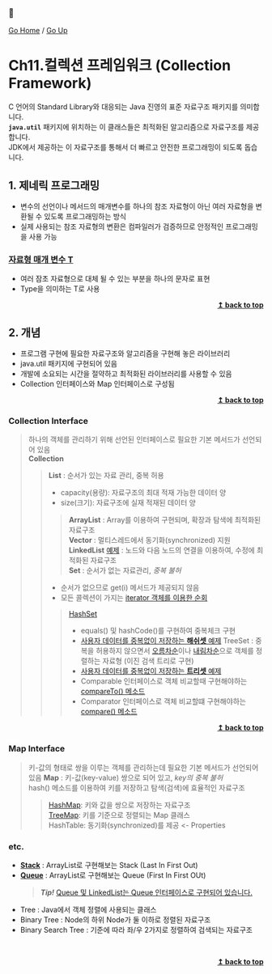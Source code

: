 ### :open_book:

[Go Home](https://github.com/devJRL/CodeLab-JAVA-Basic#codelab-java-basic) / [Go Up](../..#2-객체-지향-프로그래밍)

# Ch11.컬렉션 프레임워크 (Collection Framework)

C 언어의 Standard Library와 대응되는 Java 진영의 표준 자료구조 패키지를 의미합니다.  
**`java.util`** 패키지에 위치하는 이 클래스들은 최적화된 알고리즘으로 자료구조를 제공합니다.  
JDK에서 제공하는 이 자료구조를 통해서 더 빠르고 안전한 프로그래밍이 되도록 돕습니다.

## 1. 제네릭 프로그래밍

- 변수의 선언이나 메서드의 매개변수를 하나의 참조 자료형이 아닌 여러 자료형을 변환될 수 있도록 프로그래밍하는 방식  
- 실제 사용되는 참조 자료형의 변환은 컴파일러가 검증하므로 안정적인 프로그래밍을 사용 가능

### [자료형 매개 변수 T](./GenericPrinter.java#L19)
- 여러 잠초 자료형으로 대체 될 수 있는 부분을 하나의 문자로 표현  
- Type을 의미하는 T로 사용 

<div align="right"><b><a href="#open_book">↥ back to top</a></b></div>

## 2. 개념

- 프로그램 구현에 필요한 자료구조와 알고리즘을 구현해 놓은 라이브러리  
- java.util 패키지에 구현되어 있음  
- 개발에 소요되는 시간을 절약하고 최적화된 라이브러리를 사용할 수 있음  
- Collection 인터페이스와 Map 인터페이스로 구성됨  

<div align="right"><b><a href="#open_book">↥ back to top</a></b></div>

### Collection Interface

> 하나의 객체를 관리하기 위해 선언된 인터페이스로 필요한 기본 메서드가 선언되어 있음  
> **Collection**  
> > **List** : 순서가 있는 자료 관리, 중복 허용  
> > - capacity(용량): 자료구조의 최대 적재 가능한 데이터 양
> > - size(크기): 자료구조에 실재 적재된 데이터 양
> > > **ArrayList**  : Array를 이용하여 구현되며, 확장과 탐색에 최적화된 자료구조  
> > > **Vector** : 멀티스레드에서 동기화(synchronized) 지원  
> > > **LinkedList** [예제](./list/LinkedListTest.java#L9) : 노드와 다음 노드의 연결을 이용하여, 수정에 최적화된 자료구조  
> > **Set** : 순서가 없는 자료관리, *중복 불허*  
> > - 순서가 없으므로 get(i) 메서드가 제공되지 않음  
> > - 모든 콜렉션이 가지는 [iterator 객체를 이용한 순회](./set/HashSetTest.java#L20)  
> > > [HashSet](./set/HashSetTest.java#L10)  
> > > - equals() 및 hashCode()를 구현하여 중복체크 구현
> > > - [사용자  데이터를 중복없이 저장하는 **해쉬셋** 예제](./set/MemberHashSetTest.java#L75)
> > > TreeSet : 중복을 허용하지 않으면서 [오름차순](./treeset/TreeSetTest.java#L10)이나 [내림차순](./treeset/TreeSetTest2.java#L21)으로 객체를 정렬하는 자료형 (이진 검색 트리로 구현)  
> > > - [사용자 데이터를 중복없이 저장하는 **트리셋** 예제](./treeset/MemberHashSetTest.java#L75)
> > > - Comparable 인터페이스로 객체 비교할때 구현해야하는 [compareTo() 메소드](./common/Member.java#L58)
> > > - Comparator 인터페이스로 객체 비교할떄 구현해야하는 [compare() 메소드](./common/Member.java#L64)

<div align="right"><b><a href="#open_book">↥ back to top</a></b></div>

### Map Interface

> 키-값의 형태로 쌍을 이루는 객체를 관리하는데 필요한 기본 메서드가 선언되어 있음
> **Map** : 키-값(key-value) 쌍으로 되어 있고, *key의 중복 불허*  
> hash() 메소드를 이용하여  키를 저장하고 탐색(검색)에 효율적인 자료구조  
> > [HashMap](./hashmap/MemberHashMapTest.java#L11): 키와 값을 쌍으로 저장하는 자료구조  
> > [TreeMap](./treemap/MemberTreeMapTest.java#L11): 키를 기준으로 정렬되는 Map 클래스  
> > HashTable: 동기화(synchronized)를 제공  <- Properties  

### etc.

- **[Stack](./list/StackTest.java)** : ArrayList로 구현해보는 Stack (Last In First Out)  
- **[Queue](./list/QueueTest.java)** : ArrayList로 구현해보는 Queue (First In First OUt)  
  > **_Tip!_** [Queue 및  LinkedList는 Queue 인터페이스로 구현되어 있습니다.](https://docs.oracle.com/javase/7/docs/api/java/util/Queue.html)
- Tree : Java에서 객체 정렬에 사용되는 클래스
- Binary Tree : Node의 하위 Node가 둘 이하로 정렬된 자료구조
- Binary Search Tree : 기준에 따라 좌/우 2가지로 정렬하여 검색되는 자료구조

<br/><div align="right"><b><a href="#open_book">↥ back to top</a></b></div><br/>